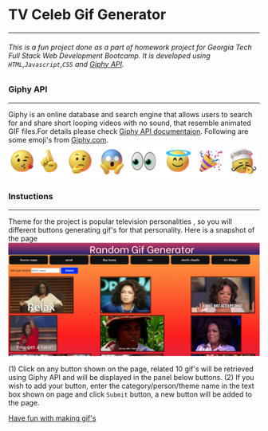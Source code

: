 # TV Celeb Gif Generator
---

###### This is a fun project done as a part of homework project for Georgia Tech Full Stack Web Development Bootcamp. It is developed using `HTML`,`Javascript`,`CSS` and [Giphy API](https://giphy.com/). 


### Giphy API
---
Giphy is an online database and search engine that allows users to search for and share short looping videos with no sound, that resemble animated GIF files.For details please check [Giphy API documentaion](https://developers.giphy.com/docs/sdk).
Following are some emoji's from [Giphy.com](https://giphy.com).
![](assets/images/emoji.gif)


### Instuctions
----
Theme for the project is popular television personalities , so you will different buttons generating gif's for that personality.
Here is a snapshot of the page
![](assets/images/Capture.PNG)

(1) Click on any button shown on the page, related 10 gif's will be retrieved using Giphy API and will be displayed in the panel below buttons.
(2) If you wish to add your button, enter the category/person/theme name in the text box shown on page and click `Submit` button, a new button will be added to the page.

[Have fun with making gif's](https://pshegde123.github.io/GifTastic.github.io/)

